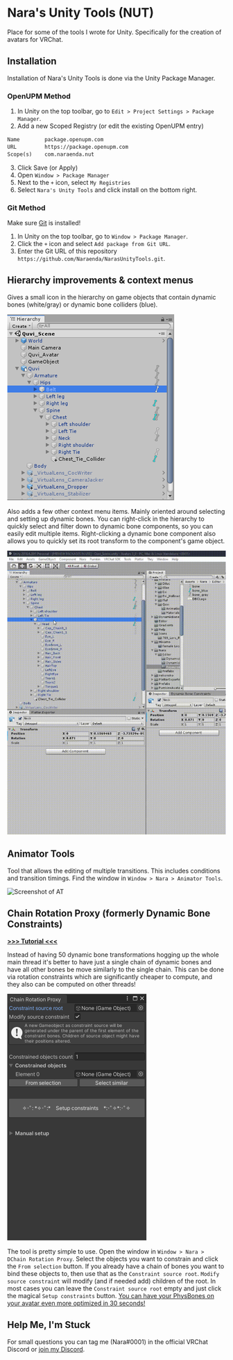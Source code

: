 # Nara's Unity Tools (NUT)

Place for some of the tools I wrote for Unity.
Specifically for the creation of avatars for VRChat.

## Installation

Installation of Nara's Unity Tools is done via the Unity Package Manager.

### OpenUPM Method

1. In Unity on the top toolbar, go to `Edit > Project Settings > Package Manager`.
2. Add a new Scoped Registry (or edit the existing OpenUPM entry)
```txt
Name        package.openupm.com
URL         https://package.openupm.com
Scope(s)    com.naraenda.nut
```
3. Click Save (or Apply)
4. Open `Window > Package Manager`
5. Next to the `+` icon, select `My Registries`
6. Select `Nara's Unity Tools` and click install on the bottom right.

### Git Method

Make sure [Git](https://git-scm.com/) is installed!

1. In Unity on the top toolbar, go to `Window > Package Manager`.
2. Click the `+` icon and select `Add package from Git URL`.
3. Enter the Git URL of this repository `https://github.com/Naraenda/NarasUnityTools.git`.

## Hierarchy improvements & context menus

Gives a small icon in the hierarchy on game objects that contain dynamic bones (white/gray) or dynamic bone colliders (blue).

![Screenshot of the hierarchy](.Media/hierarchy_screenshot.png)

Also adds a few other context menu items.
Mainly oriented around selecting and setting up dynamic bones.
You can right-click in the hierarchy to quickly select and filter down to dynamic bone components, so you can easily edit multiple items.
Right-clicking a dynamic bone component also allows you to quickly set its root transform to the component's game object.

![Demo of the right menu contexts](.Media/context_demo.gif)

## Animator Tools

Tool that allows the editing of multiple transitions.
This includes conditions and transition timings. Find the window in `Window > Nara > Animator Tools`.

![Screenshot of AT](.Media/at_screenshot.png)

## Chain Rotation Proxy (formerly Dynamic Bone Constraints)

[**>>> Tutorial <<<**](crp_tutorial.md)

Instead of having 50 dynamic bone transformations hogging up the whole main thread it's better to have just a single chain of dynamic bones and have all other bones be move similarly to the single chain.
This can be done via rotation constraints which are significantly cheaper to compute, and they also can be computed on other threads!

![Screenshot of CRP](.Media/crp_screenshot.png)

The tool is pretty simple to use.
Open the window in `Window > Nara > DChain Rotation Proxy`.
Select the objects you want to constrain and click the `From selection` button.
If you already have a chain of bones you want to bind these objects to, then use that as the `Constraint source root`.
`Modify source constraint` will modify (and if needed add) children of the root.
In most cases you can leave the `Constraint source root` empty and just click the magical `Setup constraints` button.
[You can have your PhysBones on your avatar even more optimized in 30 seconds!](https://youtu.be/byvG2FgJEhU)

## Help Me, I'm Stuck

For small questions you can tag me (Nara#0001) in the official VRChat Discord or [join my Discord](https://discord.gg/ysSpNX3HSz).
